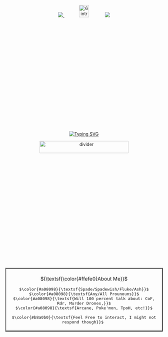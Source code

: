    <div align="center">


 
![](https://64.media.tumblr.com/d994291e9aebe614969af568ade920c5/8159f1c97a16f9d2-c8/s75x75_c1/f98cd90fdfc8cac9ab415e763430cba73a71c70e.webp)<a href="https://bythorneparanormal.neocities.org/">
<img src="https://64.media.tumblr.com/b183029d53702e40450107b605416f19/df0de43420ded550-88/s250x400/e415a628c31d8f86b6b30065337ad49bfbbfff23.gifv" width="25%" height="10%" alt="6 intr" title="I know what you want and I know what you're trying to do... I'm not afraid of you."></a>
![](https://64.media.tumblr.com/d994291e9aebe614969af568ade920c5/8159f1c97a16f9d2-c8/s75x75_c1/f98cd90fdfc8cac9ab415e763430cba73a71c70e.webp)

<a href="https://git.io/typing-svg"><img src="https://readme-typing-svg.demolab.com?font=Coral+Pixels&size=15&duration=700&pause=10&color=FFFFFF&center=true&multiline=true&width=435&height=75&lines=distraught+at+the+sight+of+her+missing+infant;distraught+at+the+sight+of+her+missing+infant;distraught+at+the+sight+of+her+missing+infant;distraught+at+the+sight+of+her+missing+infant" alt="Typing SVG" title="distraught at the sight of her missing infant" /></a>


<img src="https://64.media.tumblr.com/8d17a6952d6dd3677bc5039817142fb8/61657c34ff07b6cd-65/s400x600/a2cd7dd99b316e86d9886c84990d215e5bdb90c1.pnj" width="75%" height="10%" alt="divider"></a>

<table border="2">
     <tr>
       <td>
         <br>
         <div align="center">
         ${\textsf{\color{#ffefe0}About Me}}$ 
<p align="center"> <kbd>$\color{#a08098}{\textsf{Spade/Spadewish/Fluke/Ash}}$<br>$\color{#a08098}{\textsf{Any/All Prounouns}}$<br>$\color{#a08098}{\textsf{Will 100 percent talk about: CoF, Rdr, Murder Drones,}}$<br>$\color{#a08098}{\textsf{Arcane, Poke'mon, TpoH, etc!}}$<br><br>$\color{#b8a0b0}{\textsf{Feel Free to interact, I might not respond though}}$&nbsp;</kbd> 
     <br>
    </td>
  </tr>
</table>
